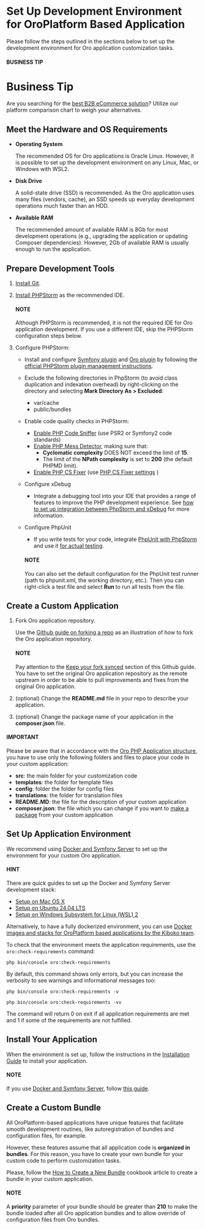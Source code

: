 <a id="dev-guide-development-practice-setup-dev-env"></a>

<a id="doc-dev-env-best-practices"></a>

# Set Up Development Environment for OroPlatform Based Application

Please follow the steps outlined in the sections below to set up the development environment for Oro application customization tasks.

#### BUSINESS TIP
# Business Tip

Are you searching for the <a href="https://oroinc.com/b2b-ecommerce/b2b-ecommerce-comparison" target="_blank">best B2B eCommerce solution</a>? Utilize our platform comparison chart to weigh your alternatives.

<a id="dev-guide-development-practice-setup-dev-env-requirements"></a>

## Meet the Hardware and OS Requirements

* **Operating System**

  The recommended OS for Oro applications is Oracle Linux. However, it is possible to set up the development environment on any Linux, Mac, or Windows with WSL2.
* **Disk Drive**

  A solid-state drive (SSD) is recommended. As the Oro application uses many files (vendors, cache), an SSD speeds up everyday development operations much faster than an HDD.
* **Available RAM**

  The recommended amount of available RAM is 8Gb for most development operations (e.g., upgrading the application or updating Composer dependencies). However, 2Gb of available RAM is usually enough to run the application.

<a id="dev-guide-development-practice-setup-dev-env-prepare-tools"></a>

## Prepare Development Tools

1. <a href="https://git-scm.com/book/en/v2/Getting-Started-Installing-Git" target="_blank">Install Git</a>.
2. <a href="https://www.jetbrains.com/help/phpstorm/install-and-set-up-product.html" target="_blank">Install PHPStorm</a> as the recommended IDE.

   #### NOTE
   Although PHPStorm is recommended, it is not the required IDE for Oro application development. If you use a different IDE, skip the PHPStorm configuration steps below.
3. Configure PHPStorm:
   * Install and configure <a href="https://plugins.jetbrains.com/plugin/7219-symfony-plugin" target="_blank">Symfony plugin</a> and <a href="https://plugins.jetbrains.com/plugin/8449-oro-phpstorm-plugin" target="_blank">Oro plugin</a> by following the <a href="https://www.jetbrains.com/help/phpstorm/managing-plugins.html" target="_blank">official PHPStorm plugin management instructions</a>.
   * Exclude the following directories in PhpStorm (to avoid class duplication and indexation overhead) by right-clicking on the directory and selecting **Mark Directory As > Excluded**:
     * var/cache
     * public/bundles
   * Enable code quality checks in PHPStorm:
     * <a href="https://www.jetbrains.com/help/phpstorm/using-php-code-sniffer.html" target="_blank">Enable PHP Code Sniffer</a> (use PSR2 or Symfony2 code standards)
     * <a href="https://www.jetbrains.com/help/phpstorm/using-php-mess-detector.html" target="_blank">Enable PHP Mess Detector</a>, making sure that:
       * **Cyclomatic complexity** DOES NOT exceed the limit of **15**.
       * The limit of the **NPath complexity** is set to **200** (the default PHPMD limit).
     * <a href="https://www.jetbrains.com/help/phpstorm/using-php-cs-fixer.html" target="_blank">Enable PHP CS Fixer</a> (use <a href="https://github.com/oroinc/platform/blob/5.1/build/.php-cs-fixer.php" target="_blank">PHP CS Fixer settings</a> )
   * Configure xDebug
     * Integrate a debugging tool into your IDE that provides a range of features to improve the PHP development experience. See <a href="https://www.jetbrains.com/help/phpstorm/configuring-xdebug.html" target="_blank">how to set up integration between PhpStorm and xDebug</a> for more information.
   * Configure PhpUnit
     * If you write tests for your code, integrate <a href="https://confluence.jetbrains.com/display/PhpStorm/PHPUnit+support+in+PhpStorm" target="_blank">PhpUnit with PhpStorm</a> and use it <a href="https://www.jetbrains.com/help/phpstorm/testing-with-phpunit.html" target="_blank">for actual testing</a>.

     #### NOTE
     You can also set the default configuration for the PhpUnit test runner (path to phpunit.xml, the working directory, etc.). Then you can right-click a test file and select **Run <file>** to run all tests from the file.

<a id="dev-guide-development-practice-setup-dev-env-create-app"></a>

## Create a Custom Application

1. Fork Oro application repository.

   Use the <a href="https://docs.github.com/en/get-started/quickstart/fork-a-repo" target="_blank">Github guide on forking a repo</a> as an illustration of how to fork the Oro application repository.

   #### NOTE
   Pay attention to the <a href="https://docs.github.com/en/pull-requests/collaborating-with-pull-requests/working-with-forks/syncing-a-fork" target="_blank">Keep your fork synced</a> section of this Github guide. You have to set the original Oro application repository as the remote upstream in order to be able to pull improvements and fixes from the original Oro application.
2. (optional) Change the **README.md** file in your repo to describe your application.
3. (optional) Change the package name of your application in the **composer.json** file.

#### IMPORTANT
Please be aware that in accordance with the [Oro PHP Application structure](../../architecture/structure/index.md#architecture-oro-php-application-structure), you have to use only the following folders and files to place your code in your custom application:

* **src**: the main folder for your customization code
* **templates**: the folder for template files
* **config**: folder the folder for config files
* **translations**: the folder for translation files
* **README.MD**: the file for the description of your custom application
* **composer.json**: the file which you can change if you want to <a href="https://symfonycasts.com/screencast/question-answer-day/create-composer-package" target="_blank">make a package</a> from your custom application

<a id="dev-guide-development-practice-setup-dev-env-setup-env"></a>

## Set Up Application Environment

We recommend using [Docker and Symfony Server](docker-and-symfony/index.md#setup-dev-env-docker-symfony) to set up the environment for your custom Oro application.

#### HINT
There are quick guides to set up the Docker and Symfony Server development stack:

- [Setup on Mac OS X](mac.md#setup-dev-env-docker-symfony-mac)
- [Setup on Ubuntu 24.04 LTS](ubuntu.md#setup-dev-env-docker-symfony-ubuntu)
- [Setup on Windows Subsystem for Linux (WSL) 2](windows.md#setup-dev-env-docker-symfony-windows)

Alternatively, to have a fully dockerized environment, you can use <a href="https://github.com/kiboko-labs/kloud" target="_blank">Docker images and stacks for OroPlatform based applications by the Kiboko team</a>.

To check that the environment meets the application requirements, use the `oro:check-requirements` command:

```none
php bin/console oro:check-requirements
```

By default, this command shows only errors, but you can increase the verbosity to see warnings and informational messages too:

```none
php bin/console oro:check-requirements -v
```

```none
php bin/console oro:check-requirements -vv
```

The command will return 0 on exit if all application requirements are met and 1 if some of the requirements are not fulfilled.

<a id="dev-guide-development-practice-setup-dev-env-install-app"></a>

## Install Your Application

When the environment is set up, follow the instructions in the [Installation Guide](../installation.md#install-for-dev) to install your application.

#### NOTE
If you use [Docker and Symfony Server](docker-and-symfony/index.md#setup-dev-env-docker-symfony), follow [this guide](docker-and-symfony/index.md#setup-dev-env-docker-symfony-install-application).

<a id="dev-guide-development-practice-setup-dev-env-create-bundle"></a>

## Create a Custom Bundle

All OroPlatform-based applications have unique features that facilitate smooth development routines, like autoregistration of bundles and configuration files, for example.

However, these features assume that all application code is **organized in bundles**. For this reason, you have to create your own bundle for your custom code to perform customization tasks.

Please, follow the [How to Create a New Bundle](../../extension/create-bundle.md#how-to-create-new-bundle) cookbook article to create a bundle in your custom application.

#### NOTE
A **priority** parameter of your bundle should be greater than **210** to make the bundle loaded after all Oro application bundles and to allow override of configuration files from Oro bundles.

<!-- Frontend -->
